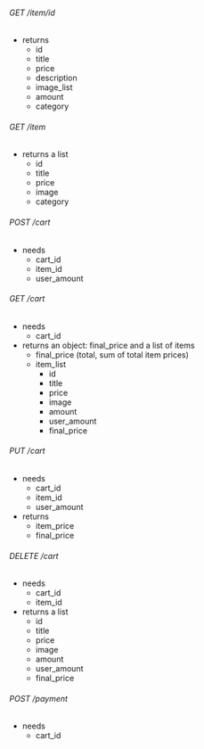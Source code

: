 ###### GET  /item/id
- returns
    - id
    - title
    - price
    - description
    - image_list
    - amount
    - category

###### GET /item
- returns a list
    - id
    - title
    - price
    - image
    - category
  
###### POST /cart
- needs
    - cart_id
    - item_id
    - user_amount

###### GET /cart
- needs 
    - cart_id
- returns an object: final_price and a list of items
    - final_price (total, sum of total item prices)
    - item_list
        - id
        - title
        - price
        - image
        - amount
        - user_amount
        - final_price

###### PUT /cart
- needs
    - cart_id
    - item_id
    - user_amount
- returns
    - item_price
    - final_price

###### DELETE /cart
- needs
    - cart_id
    - item_id
- returns a list
    - id
    - title
    - price
    - image
    - amount
    - user_amount
    - final_price

###### POST /payment
- needs
    - cart_id
